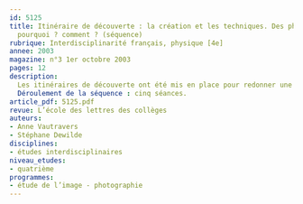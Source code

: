 ```yaml
---
id: 5125
title: Itinéraire de découverte : la création et les techniques. Des photographies :
  pourquoi ? comment ? (séquence)
rubrique: Interdisciplinarité français, physique [4e] 
annee: 2003
magazine: n°3 1er octobre 2003
pages: 12
description: 
  Les itinéraires de découverte ont été mis en place pour redonner une motivation aux élèves. Il s’agit de les aider à trouver une cohérence dans l’enseignement qu’ils reçoivent et à faire le lien entre les disciplines. Cet itinéraire de découverte sur la photographie conduit les élèves à prendre des photos, à les développer, à les tirer, à les analyser afin d’être mieux à même, ensuite, de les lire et de les interpréter. Ce travail favorise des allers-retours entre la pratique et la théorie. En examinant des images, les élèves repèrent des procédés qu’ils viennent de mettre en application, et, sur leur production, on vérifie que l’effet désiré est bien obtenu. Les objectifs disciplinaires se retrouvent autour d’un objectif commun, celui de montrer aux élèves que la photographie est moins le reflet du réel que l’expression d’un point de vue conçu, réfléchi et manipulé.
  Déroulement de la séquence : cinq séances.
article_pdf: 5125.pdf
revue: L’école des lettres des collèges
auteurs:
- Anne Vautravers
- Stéphane Dewilde
disciplines:
- études interdisciplinaires
niveau_etudes:
- quatrième
programmes:
- étude de l’image - photographie
---
```


